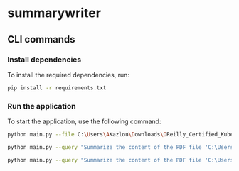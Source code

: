 # summarywriter

## CLI commands

### Install dependencies

To install the required dependencies, run:

```bash
pip install -r requirements.txt
```

### Run the application
To start the application, use the following command:

```bash
python main.py --file C:\Users\AKazlou\Downloads\OReilly_Certified_Kubernetes_Application_Developer_CKAD_Study_Gu.pdf --pages 43-58 --out output/
```

```bash
python main.py --query "Summarize the content of the PDF file 'C:\Users\AKazlou\Downloads\OReilly_Certified_Kubernetes_Application_Developer_CKAD_Study_Gu.pdf' from pages 43-58 and output to 'C:\Education\ai\summarywriter\output\summary-[START_PAGE]-[END_PAGE]_[TIMESTAMP].md'. [TIMESTAMP] is the current timestamp in the format YYYYMMDD_HHMMSS."
```

```bash
python main.py --query "Summarize the content of the PDF file 'C:\Users\AKazlou\Downloads\OReilly_Certified_Kubernetes_Application_Developer_CKAD_Study_Gu.pdf' for Chapter 5 'Pods and Namespaces'. Then output the result to file 'C:\Education\ai\summarywriter\output\summary_[TIMESTAMP].md' where [TIMESTAMP] is the current timestamp in the format YYYYMMDD_HHMMSS."
```